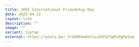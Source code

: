 ```yaml
---
title: 2025 International Friendship Day
date: 2025-04-22
layout: link
description: ""
image: ""
variant: tiptap
external: https://youtu.be/_Vrd496Uw6U?si=X5Pqf3pPvOgPp2wa
---
```

